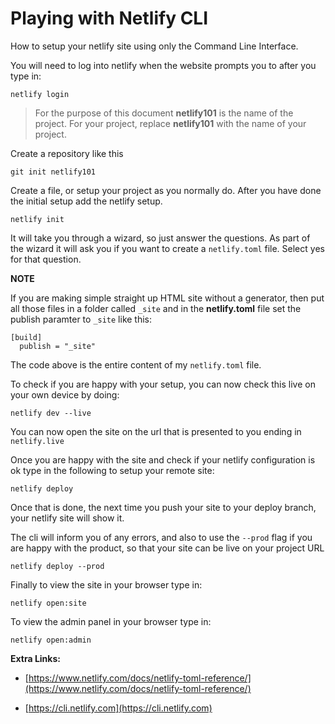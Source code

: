 # Playing with Netlify CLI

How to setup your netlify site using only the Command Line Interface.

You will need to log into netlify when the website prompts you to after you type in:

```
netlify login
```

>For the purpose of this document **netlify101** is the name of the project. 
>For your project, replace **netlify101** with the name of your project.

Create a repository like this

```
git init netlify101
```

Create a file, or setup your project as  you normally do. 
After you have done the initial setup add the netlify setup.

```
netlify init
```

It will take you through a wizard, so just answer the questions. 
As part of the wizard it will ask you if you want to create a `netlify.toml` file. Select yes for that question.

**NOTE**

If you are making simple straight up HTML site without a generator, then put all those files in a folder called `_site` and in the **netlify.toml** file set the publish paramter to `_site` like this:

```
[build]
  publish = "_site"
```

The code above is the entire content of my `netlify.toml` file.

To check if you are happy with your setup, you can now check this live on your own device by doing:

```
netlify dev --live
```

You can now open the site on the url that is presented to you ending in `netlify.live`

Once you are happy with the site and check if your netlify configuration is ok type in the following to setup your remote site:

```
netlify deploy
```

Once that is done, the next time you push your site to your deploy branch, your netlify site will show it.

The cli will inform you of any errors, and also to use the `--prod` flag if you are happy with the product, so that your site can be live on your project URL

```
netlify deploy --prod
```

Finally to view the site in your browser type in:

```
netlify open:site
```

To view the admin panel in your browser type in:

```
netlify open:admin
```

**Extra Links:**

* [https://www.netlify.com/docs/netlify-toml-reference/](https://www.netlify.com/docs/netlify-toml-reference/)

* [https://cli.netlify.com](https://cli.netlify.com)